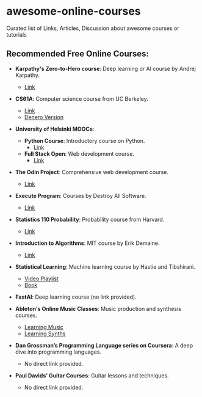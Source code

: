 # awesome-online-courses
Curated list of Links, Articles, Discussion about awesome courses or tutorials 
## Recommended Free Online Courses:

- **Karpathy's Zero-to-Hero course**: Deep learning or AI course by Andrej Karpathy.
  - [Link](https://karpathy.ai/zero-to-hero.html)

- **CS61A**: Computer science course from UC Berkeley.
  - [Link](https://cs61a.org/)
  - [Denero Version](https://cs61a.org/denero.html)

- **University of Helsinki MOOCs**:
  - **Python Course**: Introductory course on Python.
    - [Link](https://programming-23.mooc.fi/)
  - **Full Stack Open**: Web development course.
    - [Link](https://fullstackopen.com/en/)

- **The Odin Project**: Comprehensive web development course.
  - [Link](https://www.theodinproject.com/)

- **Execute Program**: Courses by Destroy All Software.
  - [Link](https://www.executeprogram.com/courses)

- **Statistics 110 Probability**: Probability course from Harvard.
  - [Link](https://projects.iq.harvard.edu/stat110/youtube)

- **Introduction to Algorithms**: MIT course by Erik Demaine.
  - [Link](https://ocw.mit.edu/courses/6-006-introduction-to-algorithms...)

- **Statistical Learning**: Machine learning course by Hastie and Tibshirani.
  - [Video Playlist](https://www.youtube.com/playlist?list=PLoROMvodv4rOzrYsAxzQy...)
  - [Book](https://www.statlearning.com/)

- **FastAI**: Deep learning course (no link provided).

- **Ableton's Online Music Classes**: Music production and synthesis courses.
  - [Learning Music](https://learningmusic.ableton.com/)
  - [Learning Synths](https://learningsynths.ableton.com/)

- **Dan Grossman’s Programming Language series on Coursera**: A deep dive into programming languages.
  - No direct link provided.

- **Paul Davids’ Guitar Courses**: Guitar lessons and techniques.
  - No direct link provided.
